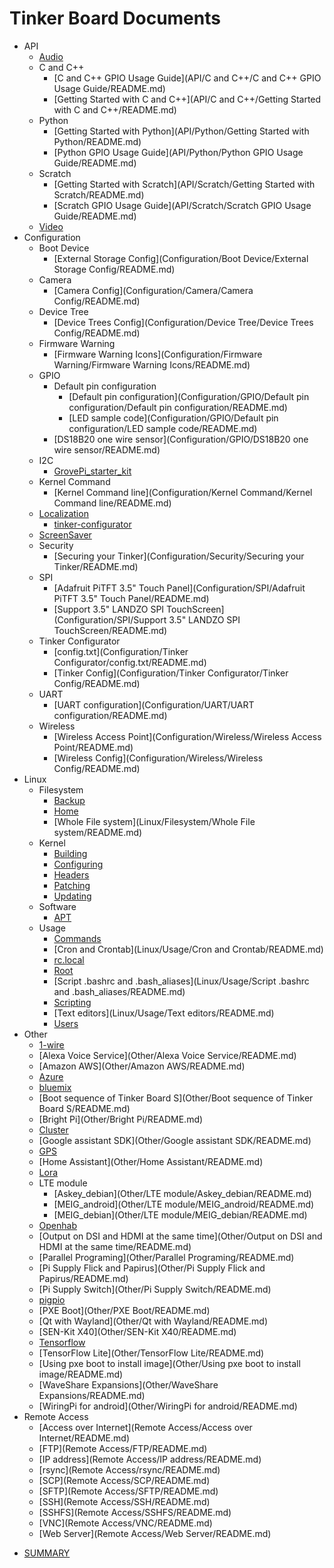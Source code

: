 # Tinker Board Documents

- API
  - [Audio](API/Audio/README.md)
  - C and C++
    - [C and C++ GPIO Usage Guide](API/C and C++/C and C++ GPIO Usage Guide/README.md)
    - [Getting Started with C and C++](API/C and C++/Getting Started with C and C++/README.md)
  - Python
    - [Getting Started with Python](API/Python/Getting Started with Python/README.md)
    - [Python GPIO Usage Guide](API/Python/Python GPIO Usage Guide/README.md)
  - Scratch
    - [Getting Started with Scratch](API/Scratch/Getting Started with Scratch/README.md)
    - [Scratch GPIO Usage Guide](API/Scratch/Scratch GPIO Usage Guide/README.md)
  - [Video](API/Video/README.md)
- Configuration
  - Boot Device
    - [External Storage Config](Configuration/Boot Device/External Storage Config/README.md)
  - Camera
    - [Camera Config](Configuration/Camera/Camera Config/README.md)
  - Device Tree
    - [Device Trees Config](Configuration/Device Tree/Device Trees Config/README.md)
  - Firmware Warning
    - [Firmware Warning Icons](Configuration/Firmware Warning/Firmware Warning Icons/README.md)
  - GPIO
    - Default pin configuration
      - [Default pin configuration](Configuration/GPIO/Default pin configuration/Default pin configuration/README.md)
      - [LED sample code](Configuration/GPIO/Default pin configuration/LED sample code/README.md)
    - [DS18B20 one wire sensor](Configuration/GPIO/DS18B20 one wire sensor/README.md)
  - I2C
    - [GrovePi_starter_kit](Configuration/I2C/GrovePi_starter_kit/README.md)
  - Kernel Command
    - [Kernel Command line](Configuration/Kernel Command/Kernel Command line/README.md)
  - [Localization](Configuration/Localization/README.md)
    * [tinker-configurator](Configuration/Localization/tinker-configurator.md)
  - [ScreenSaver](Configuration/ScreenSaver/README.md)
  - Security
    - [Securing your Tinker](Configuration/Security/Securing your Tinker/README.md)
  - SPI
    - [Adafruit PiTFT 3.5" Touch Panel](Configuration/SPI/Adafruit PiTFT 3.5" Touch Panel/README.md)
    - [Support 3.5" LANDZO SPI TouchScreen](Configuration/SPI/Support 3.5" LANDZO SPI TouchScreen/README.md)
  - Tinker Configurator
    - [config.txt](Configuration/Tinker Configurator/config.txt/README.md)
    - [Tinker Config](Configuration/Tinker Configurator/Tinker Config/README.md)
  - UART
    - [UART configuration](Configuration/UART/UART configuration/README.md)
  - Wireless
    - [Wireless Access Point](Configuration/Wireless/Wireless Access Point/README.md)
    - [Wireless Config](Configuration/Wireless/Wireless Config/README.md)
- Linux
  - Filesystem
    - [Backup](Linux/Filesystem/Backup/README.md)
    - [Home](Linux/Filesystem/Home/README.md)
    - [Whole File system](Linux/Filesystem/Whole File system/README.md)
  - Kernel
    - [Building](Linux/Kernel/Building/README.md)
    - [Configuring](Linux/Kernel/Configuring/README.md)
    - [Headers](Linux/Kernel/Headers/README.md)
    - [Patching](Linux/Kernel/Patching/README.md)
    - [Updating](Linux/Kernel/Updating/README.md)
  - Software
    - [APT](Linux/Software/APT/README.md)
  - Usage
    - [Commands](Linux/Usage/Commands/README.md)
    - [Cron and Crontab](Linux/Usage/Cron and Crontab/README.md)
    - [rc.local](Linux/Usage/rc.local/README.md)
    - [Root](Linux/Usage/Root/README.md)
    - [Script .bashrc and .bash_aliases](Linux/Usage/Script .bashrc and .bash_aliases/README.md)
    - [Scripting](Linux/Usage/Scripting/README.md)
    - [Text editors](Linux/Usage/Text editors/README.md)
    - [Users](Linux/Usage/Users/README.md)
- Other
  - [1-wire](Other/1-wire/README.md)
  - [Alexa Voice Service](Other/Alexa Voice Service/README.md)
  - [Amazon AWS](Other/Amazon AWS/README.md)
  - [Azure](Other/Azure/README.md)
  - [bluemix](Other/bluemix/README.md)
  - [Boot sequence of Tinker Board S](Other/Boot sequence of Tinker Board S/README.md)
  - [Bright Pi](Other/Bright Pi/README.md)
  - [Cluster](Other/Cluster/README.md)
  - [Google assistant SDK](Other/Google assistant SDK/README.md)
  - [GPS](Other/GPS/README.md)
  - [Home Assistant](Other/Home Assistant/README.md)
  - [Lora](Other/Lora/README.md)
  - LTE module
    - [Askey_debian](Other/LTE module/Askey_debian/README.md)
    - [MEIG_android](Other/LTE module/MEIG_android/README.md)
    - [MEIG_debian](Other/LTE module/MEIG_debian/README.md)
  - [Openhab](Other/Openhab/README.md)
  - [Output on DSI and HDMI at the same time](Other/Output on DSI and HDMI at the same time/README.md)
  - [Parallel Programing](Other/Parallel Programing/README.md)
  - [Pi Supply Flick and Papirus](Other/Pi Supply Flick and Papirus/README.md)
  - [Pi Supply Switch](Other/Pi Supply Switch/README.md)
  - [pigpio](Other/pigpio/README.md)
  - [PXE Boot](Other/PXE Boot/README.md)
  - [Qt with Wayland](Other/Qt with Wayland/README.md)
  - [SEN-Kit X40](Other/SEN-Kit X40/README.md)
  - [Tensorflow](Other/Tensorflow/README.md)
  - [TensorFlow Lite](Other/TensorFlow Lite/README.md)
  - [Using pxe boot to install image](Other/Using pxe boot to install image/README.md)
  - [WaveShare Expansions](Other/WaveShare Expansions/README.md)
  - [WiringPi for android](Other/WiringPi for android/README.md)
- Remote Access
  - [Access over Internet](Remote Access/Access over Internet/README.md)
  - [FTP](Remote Access/FTP/README.md)
  - [IP address](Remote Access/IP address/README.md)
  - [rsync](Remote Access/rsync/README.md)
  - [SCP](Remote Access/SCP/README.md)
  - [SFTP](Remote Access/SFTP/README.md)
  - [SSH](Remote Access/SSH/README.md)
  - [SSHFS](Remote Access/SSHFS/README.md)
  - [VNC](Remote Access/VNC/README.md)
  - [Web Server](Remote Access/Web Server/README.md)
* [SUMMARY](SUMMARY.md)

